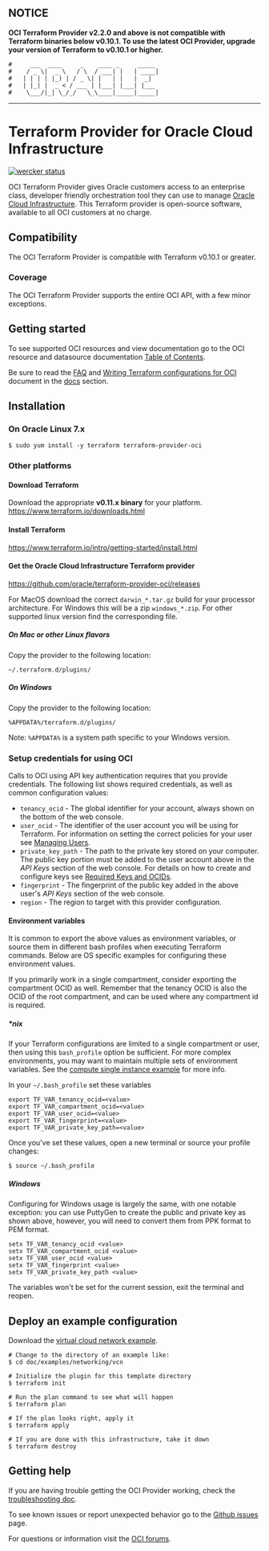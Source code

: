 ## NOTICE
**OCI Terraform Provider v2.2.0 and above is not compatible with Terraform binaries below v0.10.1. To use the latest OCI 
Provider, upgrade your version of Terraform to v0.10.1 or higher.** 

    #     ___  ____     _    ____ _     _____
    #    / _ \|  _ \   / \  / ___| |   | ____|
    #   | | | | |_) | / _ \| |   | |   |  _|
    #   | |_| |  _ < / ___ | |___| |___| |___
    #    \___/|_| \_/_/   \_\____|_____|_____|
***
# Terraform Provider for Oracle Cloud Infrastructure

[![wercker status](https://app.wercker.com/status/666d2ee10f45dde41189bb03248aadf9/s/master "wercker status")](https://app.wercker.com/project/byKey/666d2ee10f45dde41189bb03248aadf9)

OCI Terraform Provider gives Oracle customers access to an enterprise class, developer friendly orchestration tool they 
can use to manage [Oracle Cloud Infrastructure](https://cloud.oracle.com/cloud-infrastructure). This Terraform provider 
is open-source software, available to all OCI customers at no charge.

## Compatibility
The OCI Terraform Provider is compatible with Terraform v0.10.1 or greater.

### Coverage
The OCI Terraform Provider supports the entire OCI API, with a few minor exceptions.

## Getting started

To see supported OCI resources and view documentation go to the OCI resource and datasource documentation 
[Table of Contents](https://github.com/oracle/terraform-provider-oci/tree/master/docs/Table%20of%20Contents.md).

Be sure to read the [FAQ](https://github.com/oracle/terraform-provider-oci/tree/master/docs/FAQ.md) 
and [Writing Terraform configurations for OCI](https://github.com/oracle/terraform-provider-oci/tree/master/docs/Writing%20Terraform%20configurations%20for%20OCI.md) document
in the [docs](https://github.com/oracle/terraform-provider-oci/tree/master/docs) section.

## Installation

### On Oracle Linux 7.x
```
$ sudo yum install -y terraform terraform-provider-oci
```

### Other platforms
#### Download Terraform
Download the appropriate **v0.11.x binary** for your platform.  
https://www.terraform.io/downloads.html

#### Install Terraform
https://www.terraform.io/intro/getting-started/install.html

#### Get the Oracle Cloud Infrastructure Terraform provider
https://github.com/oracle/terraform-provider-oci/releases

For MacOS download the correct `darwin_*.tar.gz` build for your processor architecture. For Windows this will be a 
zip `windows_*.zip`. For other supported linux version find the corresponding file.

##### On Mac or other Linux flavors
Copy the provider to the following location:
```
~/.terraform.d/plugins/
```

##### On Windows
Copy the provider to the following location:
```
%APPDATA%/terraform.d/plugins/
```
Note: `%APPDATA%` is a system path specific to your Windows version.


### Setup credentials for using OCI
Calls to OCI using API key authentication requires that you provide credentials. The following list shows required credentials, as well as common configuration values:  

- `tenancy_ocid` - The global identifier for your account, always shown on the bottom of the web console. 
- `user_ocid` - The identifier of the user account you will be using for Terraform. For information on setting the 
correct policies for your user see [Managing Users](https://docs.cloud.oracle.com/iaas/Content/Identity/Tasks/managingusers.htm).
- `private_key_path` - The path to the private key stored on your computer. The public key portion must be added to the 
user account above in the _API Keys_ section of the web console. For details on how to create and configure keys see 
[Required Keys and OCIDs](https://docs.us-phoenix-1.oraclecloud.com/Content/API/Concepts/apisigningkey.htm).
- `fingerprint` - The fingerprint of the public key added in the above user's _API Keys_ section of the web console.
- `region` - The region to target with this provider configuration.

#### Environment variables
It is common to export the above values as environment variables, or source them in different bash profiles when executing 
Terraform commands. Below are OS specific examples for configuring these environment values.

If you primarily work in a single compartment, consider exporting the compartment OCID as well. Remember that the 
tenancy OCID is also the OCID of the root compartment, and can be used where any compartment id is required.

##### \*nix
If your Terraform configurations are limited to a single compartment or user, then using this `bash_profile` option 
be sufficient. For more complex environments, you may want to maintain multiple sets of environment variables. 
See the [compute single instance example](https://github.com/oracle/terraform-provider-oci/tree/master/docs/examples/compute/instance) for more info.

In your `~/.bash_profile` set these variables
```
export TF_VAR_tenancy_ocid=<value>
export TF_VAR_compartment_ocid=<value>
export TF_VAR_user_ocid=<value>
export TF_VAR_fingerprint=<value>
export TF_VAR_private_key_path=<value>
``` 

Once you've set these values, open a new terminal or source your profile changes:
```
$ source ~/.bash_profile
```

##### Windows

Configuring for Windows usage is largely the same, with one notable exception: you can use PuttyGen to create the public 
and private key as shown above, however, you will need to convert them from PPK format to PEM format.

```
setx TF_VAR_tenancy_ocid <value>
setx TF_VAR_compartment_ocid <value>
setx TF_VAR_user_ocid <value>
setx TF_VAR_fingerprint <value>
setx TF_VAR_private_key_path <value>
```
The variables won't be set for the current session, exit the terminal and reopen.

## Deploy an example configuration
Download the [virtual cloud network example](https://github.com/oracle/terraform-provider-oci/tree/master/docs/examples/networking/vcn).

```
# Change to the directory of an example like: 
$ cd doc/examples/networking/vcn

# Initialize the plugin for this template directory
$ terraform init

# Run the plan command to see what will happen
$ terraform plan
  
# If the plan looks right, apply it
$ terraform apply

# If you are done with this infrastructure, take it down
$ terraform destroy
```

## Getting help
If you are having trouble getting the OCI Provider working, check the 
[troubleshooting doc](https://github.com/oracle/terraform-provider-oci/tree/master/docs/Troubleshooting.md).

To see known issues or report unexpected behavior go to the 
[Github issues](https://github.com/oracle/terraform-provider-oci/issues) page.

For questions or information visit the 
[OCI forums](https://cloudcustomerconnect.oracle.com/resources/9c8fa8f96f/summary). 
